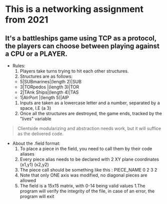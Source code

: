 # This is a networking assignment from 2021

## It's a battleships game using TCP as a protocol, the players can choose between playing against a CPU or a PLAYER.

* Rules:
  1. Players take turns trying to hit each other structures.
  1. Structures are as follows:
    * 5|SUBmarines|(length 2)|SUB
    * 3|TORpedos  |(length 3)|TOR
    * 2|TAnk Ships|(length 4)|TAS
    * 1|AIrPort   |(length 5)|AIP
  1. Inputs are taken as a lowercase letter and a number, separated by a space, I.E (a 3)
  1. Once all the structures are destroyed, the game ends, tracked by the "lives" variable

>Clientside modularizing and abstraction needs work, but it will suffice as the delivered code.

* About the .field format:
  1. To place a piece in the field, you need to call them by their code aliases
  1. Every piece alias needs to be declared with 2 XY plane coordinates (x1,y1) (x2,y2)
  1. The piece call should be something like this : PIECE_NAME 0 2 3 2
  1. Note that only ONE axis was modified, no diagonal pieces are allowed
  1. The field is a 15x15 matrix, with 0-14 being valid values
  1.The program will verify the integrity of the file, in case of an error, the program will exit